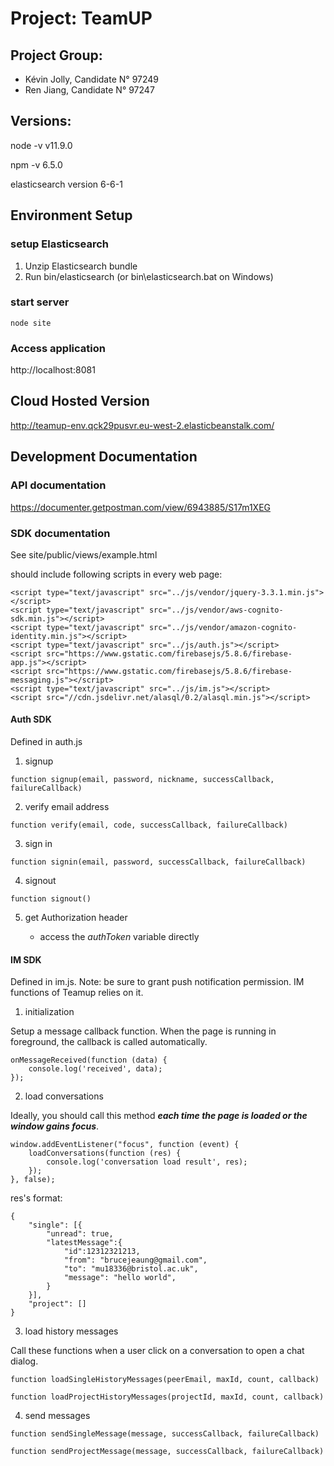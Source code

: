 # Project: TeamUP

## Project Group:
- Kévin Jolly, Candidate N° 97249
- Ren Jiang, Candidate N° 97247

## Versions:
node -v
v11.9.0

npm -v
6.5.0

elasticsearch
version 6-6-1

## Environment Setup
### setup Elasticsearch
1. Unzip Elasticsearch bundle
2. Run bin/elasticsearch (or bin\elasticsearch.bat on Windows)

### start server
```
node site
```

### Access application
http://localhost:8081

## Cloud Hosted Version
http://teamup-env.qck29pusvr.eu-west-2.elasticbeanstalk.com/


## Development Documentation
### API documentation 
https://documenter.getpostman.com/view/6943885/S17m1XEG

### SDK documentation

See site/public/views/example.html

should include following scripts in every web page: 

```
<script type="text/javascript" src="../js/vendor/jquery-3.3.1.min.js"></script>
<script type="text/javascript" src="../js/vendor/aws-cognito-sdk.min.js"></script>
<script type="text/javascript" src="../js/vendor/amazon-cognito-identity.min.js"></script>
<script type="text/javascript" src="../js/auth.js"></script>
<script src="https://www.gstatic.com/firebasejs/5.8.6/firebase-app.js"></script>
<script src="https://www.gstatic.com/firebasejs/5.8.6/firebase-messaging.js"></script>
<script type="text/javascript" src="../js/im.js"></script>
<script src="//cdn.jsdelivr.net/alasql/0.2/alasql.min.js"></script>
```

#### Auth SDK

Defined in auth.js

1. signup
```
function signup(email, password, nickname, successCallback, failureCallback)
```

2. verify email address
```
function verify(email, code, successCallback, failureCallback)
```

3. sign in
```
function signin(email, password, successCallback, failureCallback)
```

4. signout
```
function signout()
```

5. get Authorization header

    * access the *authToken* variable directly

#### IM SDK

Defined in im.js. Note: be sure to grant push notification permission. IM functions of Teamup relies on it.

1. initialization

Setup a message callback function. When the page is running in foreground, the callback is called automatically.
```
onMessageReceived(function (data) {
    console.log('received', data);
});
```

2. load conversations

Ideally, you should call this method ***each time the page is loaded or the window gains focus***.

```
window.addEventListener("focus", function (event) {
    loadConversations(function (res) {
        console.log('conversation load result', res);
    });
}, false);

```

res's format:
```
{
    "single": [{
        "unread": true,
        "latestMessage":{
            "id":12312321213,
            "from": "brucejeaung@gmail.com",
            "to": "mu18336@bristol.ac.uk",
            "message": "hello world",
        }
    }],
    "project": []
}
```

3. load history messages

Call these functions when a user click on a conversation to open a chat dialog.
```
function loadSingleHistoryMessages(peerEmail, maxId, count, callback)

function loadProjectHistoryMessages(projectId, maxId, count, callback)
```

4. send messages

```
function sendSingleMessage(message, successCallback, failureCallback)

function sendProjectMessage(message, successCallback, failureCallback)
```